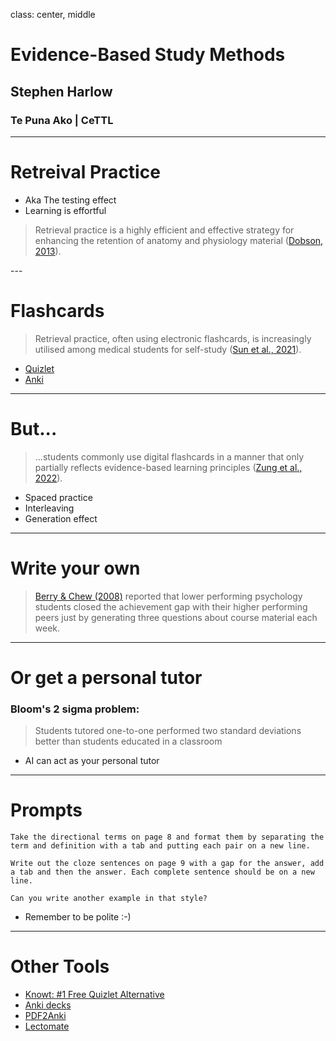 class: center, middle

# Evidence-Based Study Methods
## Stephen Harlow
### Te Puna Ako | CeTTL

---

# Retreival Practice

- Aka The testing effect
- Learning is effortful

> Retrieval practice is a highly efficient and effective strategy for enhancing the retention of anatomy and physiology material ([Dobson, 2013](https://doi.org/10.1152/advan.00174.2012)).
<span class='Z3988' title='url_ver=Z39.88-2004&amp;ctx_ver=Z39.88-2004&amp;rfr_id=info%3Asid%2Fzotero.org%3A2&amp;rft_id=info%3Adoi%2F10.1152%2Fadvan.00174.2012&amp;rft_val_fmt=info%3Aofi%2Ffmt%3Akev%3Amtx%3Ajournal&amp;rft.genre=article&amp;rft.atitle=Retrieval%20practice%20is%20an%20efficient%20method%20of%20enhancing%20the%20retention%20of%20anatomy%20and%20physiology%20information&amp;rft.jtitle=Advances%20in%20Physiology%20Education&amp;rft.volume=37&amp;rft.issue=2&amp;rft.aufirst=John%20L.&amp;rft.aulast=Dobson&amp;rft.au=John%20L.%20Dobson&amp;rft.date=2013-06&amp;rft.pages=184-191&amp;rft.spage=184&amp;rft.epage=191&amp;rft.issn=1043-4046'>
</span>
---

# Flashcards

> Retrieval practice, often using electronic flashcards, is increasingly utilised among medical students for self-study ([Sun et al., 2021](https://doi.org/10.1007/s40670-021-01286-y)).

- [Quizlet](https://quizlet.com/)
- [Anki](https://apps.ankiweb.net/)

---

# But...

> ...students commonly use digital flashcards in a manner that only partially reflects evidence-based learning principles ([Zung et al., 2022](https://www.tandfonline.com/doi/full/10.1080/09658211.2022.2058553)).

- Spaced practice
- Interleaving
- Generation effect

---

# Write your own

> [Berry & Chew (2008)](https://journals-sagepub-com.ezproxy.waikato.ac.nz/doi/abs/10.1080/00986280802373841) reported that lower performing psychology students closed the achievement gap with their higher performing peers just by generating three questions about course material each week.

---

# Or get a personal tutor

### Bloom's 2 sigma problem:
> Students tutored one-to-one performed two standard deviations better than students educated in a classroom
- AI can act as your personal tutor

---

# Prompts

`Take the directional terms on page 8 and format them by separating the term and definition with a tab and putting each pair on a new line.`

`Write out the cloze sentences on page 9 with a gap for the answer, add a tab and then the answer. Each complete sentence should be on a new line.`

`Can you write another example in that style?`

- Remember to be polite :-)

---

# Other Tools

- [Knowt: #1 Free Quizlet Alternative](https://knowt.com/)
- [Anki decks](https://anki-decks.com/)
- [PDF2Anki](https://www.pdf2-anki.com/)
- [Lectomate](https://lectomate.app)

